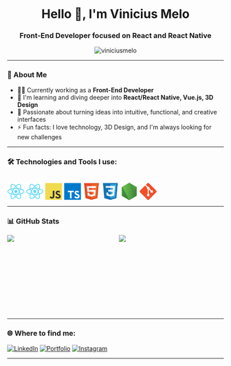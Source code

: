 <h1 align="center">Hello 👋, I'm Vinicius Melo</h1>
<h3 align="center">Front-End Developer focused on React and React Native</h3>

<p align="center">
  <img src="https://komarev.com/ghpvc/?username=ViniMelo-web-dev&label=Profile%20views&color=0e75b6&style=flat" alt="viniciusmelo" />
</p>

---

### 🚀 About Me

- 👨‍💻 Currently working as a **Front-End Developer**
- 🌱 I'm learning and diving deeper into **React/React Native, Vue.js, 3D Design**
- 🎯 Passionate about turning ideas into intuitive, functional, and creative interfaces
- ⚡ Fun facts: I love technology, 3D Design, and I'm always looking for new challenges

---

### 🛠️ Technologies and Tools I use:

<div style="display: inline_block"><br>
  <img align="center" alt="React" height="40" width="40" src="https://raw.githubusercontent.com/devicons/devicon/master/icons/react/react-original.svg">
  <img align="center" alt="React Native" height="40" width="40" src="https://raw.githubusercontent.com/devicons/devicon/master/icons/react/react-original.svg">
  <img align="center" alt="Javascript" height="40" width="40" src="https://raw.githubusercontent.com/devicons/devicon/master/icons/javascript/javascript-original.svg">
  <img align="center" alt="TypeScript" height="40" width="40" src="https://raw.githubusercontent.com/devicons/devicon/master/icons/typescript/typescript-original.svg">
  <img align="center" alt="HTML" height="40" width="40" src="https://raw.githubusercontent.com/devicons/devicon/master/icons/html5/html5-original.svg">
  <img align="center" alt="CSS" height="40" width="40" src="https://raw.githubusercontent.com/devicons/devicon/master/icons/css3/css3-original.svg">
  <img align="center" alt="Node.js" height="40" width="40" src="https://raw.githubusercontent.com/devicons/devicon/master/icons/nodejs/nodejs-original.svg">
  <img align="center" alt="Git" height="40" width="40" src="https://raw.githubusercontent.com/devicons/devicon/master/icons/git/git-original.svg">
</div>

---

### 📊 GitHub Stats

<div style="display: flex; gap: 16px; width: 100%;">
  <img height="180" style="flex: 1; min-width: 0;" src="https://github-readme-stats.vercel.app/api?username=Vinimeloreis&show_icons=true&theme=tokyonight&count_private=true" />
  <img height="180" style="flex: 1; min-width: 0;" src="https://github-readme-stats.vercel.app/api/top-langs/?username=Vinimeloreis&layout=compact&langs_count=8&theme=tokyonight" />
</div>

---

### 🌐 Where to find me:

[![LinkedIn](https://img.shields.io/badge/-LinkedIn-%230077B5?style=for-the-badge&logo=linkedin&logoColor=white)](https://www.linkedin.com/in/vin%C3%ADcius-melo-1748b9214/)
[![Portfolio](https://img.shields.io/badge/Portfolio-000?style=for-the-badge&logo=firefox&logoColor=white)](https://seuportfolio.com)
[![Instagram](https://img.shields.io/badge/-Instagram-%23E4405F?style=for-the-badge&logo=instagram&logoColor=white)](https://www.instagram.com/vini_meloow/?locale=us&hl=am-et)

---
